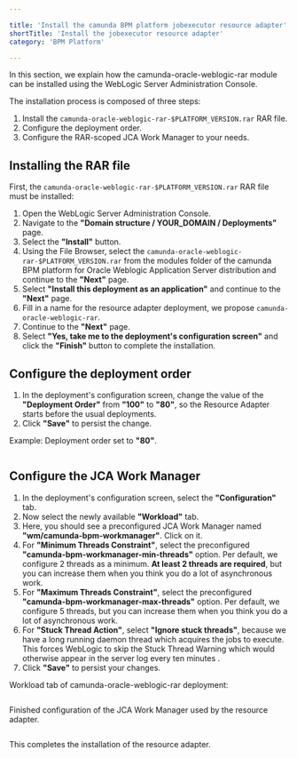 ```yaml
---

title: 'Install the camunda BPM platform jobexecutor resource adapter'
shortTitle: 'Install the jobexecutor resource adapter'
category: 'BPM Platform'

---
```



In this section, we explain how the camunda-oracle-weblogic-rar module can be installed using the WebLogic Server Administration Console.

The installation process is composed of three steps:

1. Install the <code>camunda-oracle-weblogic-rar-$PLATFORM_VERSION.rar</code> RAR file.
2. Configure the deployment order.
3. Configure the RAR-scoped JCA Work Manager to your needs.


## Installing the RAR file

First, the <code>camunda-oracle-weblogic-rar-$PLATFORM_VERSION.rar</code> RAR file must be installed:

1. Open the WebLogic Server Administration Console.
2. Navigate to the **"Domain structure / YOUR_DOMAIN / Deployments"** page.
3. Select the **"Install"** button.
4. Using the File Browser, select the <code>camunda-oracle-weblogic-rar-$PLATFORM_VERSION.rar</code> from the modules folder of the camunda BPM platform for Oracle Weblogic Application Server distribution and continue to the **"Next"** page.
5. Select **"Install this deployment as an application"** and continue to the **"Next"** page.
6. Fill in a name for the resource adapter deployment, we propose <code>camunda-oracle-weblogic-rar</code>.
7. Continue to the **"Next"** page.
8. Select **"Yes, take me to the deployment's configuration screen"** and click the **"Finish"** button to complete the installation.


## Configure the deployment order

1. In the deployment's configuration screen, change the value of the **"Deployment Order"** from **"100"** to **"80"**, so the Resource Adapter starts before the usual deployments.
2. Click **"Save"** to persist the change.  


Example: Deployment order set to **"80"**.

<a href="ref:asset:/guides/installation-guide/wls/assets/img/configuration-rar-deploymentorder.png" target="_blank">
  <img class="tile" src="ref:asset:/guides/installation-guide/wls/assets/img/configuration-rar-deploymentorder.png" alt=""/>
</a>  


## Configure the JCA Work Manager

1. In the deployment's configuration screen, select the **"Configuration"** tab.
2. Now select the newly available **"Workload"** tab.
3. Here, you should see a preconfigured JCA Work Manager named **"wm/camunda-bpm-workmanager"**. Click on it.
4. For **"Minimum Threads Constraint"**, select the preconfigured **"camunda-bpm-workmanager-min-threads"** option. Per default, we configure 2 threads as a minimum. **At least 2 threads are required**, but you can increase them when you think you do a lot of asynchronous work.
5. For **"Maximum Threads Constraint"**, select the preconfigured **"camunda-bpm-workmanager-max-threads"** option. Per default, we configure 5 threads, but you can increase them when you think you do a lot of asynchronous work.
6. For **"Stuck Thread Action"**, select **"Ignore stuck threads"**, because we have a long running daemon thread which acquires the jobs to execute. This forces WebLogic to skip the Stuck Thread Warning which would otherwise appear in the server log every ten minutes .
7. Click **"Save"** to persist your changes.  


Workload tab of camunda-oracle-weblogic-rar deployment:

<a href="ref:asset:/guides/installation-guide/wls/assets/img/configuration-workload.png" target="_blank">
  <img class="tile" src="ref:asset:/guides/installation-guide/wls/assets/img/configuration-workload.png" alt=""/>
</a>  



Finished configuration of the JCA Work Manager used by the resource adapter.

<a href="ref:asset:/guides/installation-guide/wls/assets/img/configuration-work-manager.png" target="_blank">
  <img class="tile" src="ref:asset:/guides/installation-guide/wls/assets/img/configuration-work-manager.png" alt=""/>
</a>  


This completes the installation of the resource adapter.